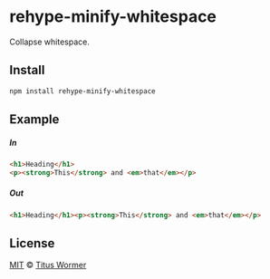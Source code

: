 <!--This file is generated by `build-packages.js`-->

# rehype-minify-whitespace

Collapse whitespace.

## Install

```sh
npm install rehype-minify-whitespace
```

## Example

##### In

```html
<h1>Heading</h1>
<p><strong>This</strong> and <em>that</em></p>
```

##### Out

```html
<h1>Heading</h1><p><strong>This</strong> and <em>that</em></p>
```

## License

[MIT](https://github.com/wooorm/rehype-minify/blob/master/LICENSE) © [Titus Wormer](http://wooorm.com)
